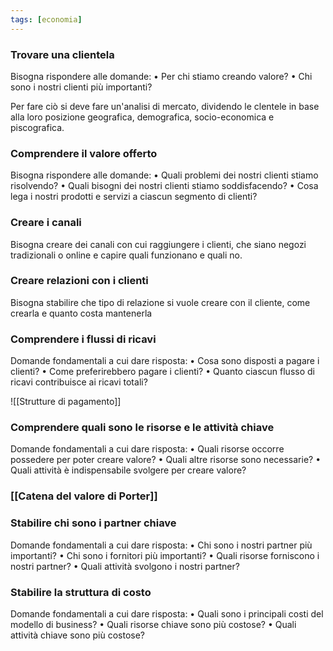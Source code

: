 ```yaml
---
tags: [economia]
---
```

### Trovare una clientela

Bisogna rispondere alle domande:
	• Per chi stiamo creando valore?
	• Chi sono i nostri clienti più importanti?

Per fare ciò si deve fare un'analisi di mercato, dividendo le clentele in base alla loro posizione geografica, demografica, socio-economica e piscografica.

### Comprendere il valore offerto

Bisogna rispondere alle domande:
	• Quali problemi dei nostri clienti stiamo risolvendo?
	• Quali bisogni dei nostri clienti stiamo soddisfacendo?
	• Cosa lega i nostri prodotti e servizi a ciascun segmento di clienti?

### Creare i canali

Bisogna creare dei canali con cui raggiungere i clienti, che siano negozi tradizionali o online e capire quali funzionano e quali no.

### Creare relazioni con i clienti

Bisogna stabilire che tipo di relazione si vuole creare con il cliente, come crearla e quanto costa mantenerla

### Comprendere i flussi di ricavi

Domande fondamentali a cui dare risposta: 
	• Cosa sono disposti a pagare i clienti? 
	• Come preferirebbero pagare i clienti? 
	• Quanto ciascun flusso di ricavi contribuisce ai ricavi totali?

![[Strutture di pagamento]]

### Comprendere quali sono le risorse e le attività chiave

Domande fondamentali a cui dare risposta: 
	• Quali risorse occorre possedere per poter creare valore? 
	• Quali altre risorse sono necessarie?
	• Quali attività è indispensabile svolgere per creare valore?

### [[Catena del valore di Porter]]

### Stabilire chi sono i partner chiave

Domande fondamentali a cui dare risposta: 
	• Chi sono i nostri partner più importanti? 
	• Chi sono i fornitori più importanti? 
	• Quali risorse forniscono i nostri partner? 
	• Quali attività svolgono i nostri partner?

### Stabilire la struttura di costo

Domande fondamentali a cui dare risposta: 
	• Quali sono i principali costi del modello di business? 
	• Quali risorse chiave sono più costose? 
	• Quali attività chiave sono più costose?

